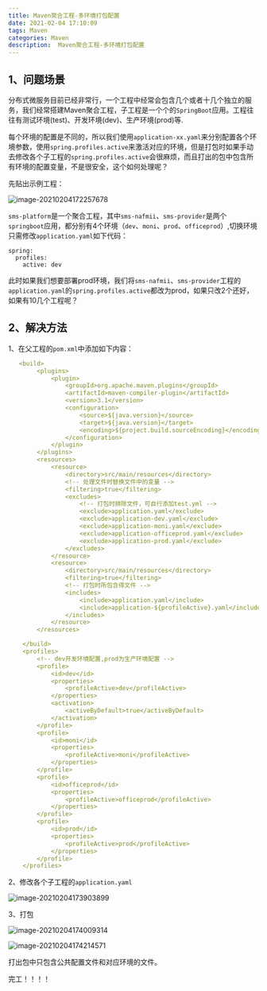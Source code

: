 ```yaml
---
title: Maven聚合工程-多环境打包配置
date: 2021-02-04 17:10:09
tags: Maven
categories: Maven
description:  Maven聚合工程-多环境打包配置
---
```


## 1、问题场景

分布式微服务目前已经非常行，一个工程中经常会包含几个或者十几个独立的服务，我们经常搭建Maven聚合工程，子工程是一个个的`SpringBoot`应用。工程往往有测试环境(test)、开发环境(dev)、生产环境(prod)等.

每个环境的配置是不同的，所以我们使用`application-xx.yaml`来分别配置各个环境参数，使用`spring.profiles.active`来激活对应的环境，但是打包时如果手动去修改各个子工程的`spring.profiles.active`会很麻烦，而且打出的包中包含所有环境的配置变量，不是很安全，这个如何处理呢？

先贴出示例工程：

![image-20210204172257678](D:\hexo\gaoyipeng.github.io\source\images\maven-01\image-20210204172257678.png)

`sms-platform`是一个聚合工程，其中`sms-nafmii`、`sms-provider`是两个`springboot`应用，都分别有4个环境（`dev`、`moni`、`prod`、`officeprod`）,切换环境只需修改`application.yaml`如下代码：

```
spring:
  profiles:
    active: dev
```

此时如果我们想要部署prod环境，我们将`sms-nafmii`、`sms-provider`工程的`application.yaml`的`spring.profiles.active`都改为prod，如果只改2个还好，如果有10几个工程呢？

## 2、解决方法

1、在父工程的`pom.xml`中添加如下内容：

```yaml
   <build>
        <plugins>
            <plugin>
                <groupId>org.apache.maven.plugins</groupId>
                <artifactId>maven-compiler-plugin</artifactId>
                <version>3.1</version>
                <configuration>
                    <source>${java.version}</source>
                    <target>${java.version}</target>
                    <encoding>${project.build.sourceEncoding}</encoding>
                </configuration>
            </plugin>
        </plugins>
        <resources>
            <resource>
                <directory>src/main/resources</directory>
                <!-- 处理文件时替换文件中的变量 -->
                <filtering>true</filtering>
                <excludes>
                    <!-- 打包时排除文件，可自行添加test.yml -->
                    <exclude>application.yaml</exclude>
                    <exclude>application-dev.yaml</exclude>
                    <exclude>application-moni.yaml</exclude>
                    <exclude>application-officeprod.yaml</exclude>
                    <exclude>application-prod.yaml</exclude>
                </excludes>
            </resource>
            <resource>
                <directory>src/main/resources</directory>
                <filtering>true</filtering>
                <!-- 打包时所包含得文件 -->
                <includes>
                    <include>application.yaml</include>
                    <include>application-${profileActive}.yaml</include>
                </includes>
            </resource>
        </resources>

    </build>
    <profiles>
        <!-- dev开发环境配置,prod为生产环境配置 -->
        <profile>
            <id>dev</id>
            <properties>
                <profileActive>dev</profileActive>
            </properties>
            <activation>
                <activeByDefault>true</activeByDefault>
            </activation>
        </profile>
        <profile>
            <id>moni</id>
            <properties>
                <profileActive>moni</profileActive>
            </properties>
        </profile>
        <profile>
            <id>officeprod</id>
            <properties>
                <profileActive>officeprod</profileActive>
            </properties>
        </profile>
        <profile>
            <id>prod</id>
            <properties>
                <profileActive>prod</profileActive>
            </properties>
        </profile>
    </profiles>

```

2、修改各个子工程的`application.yaml`

![image-20210204173903899](D:\hexo\gaoyipeng.github.io\source\images\maven-01\image-20210204173903899.png)

3、打包

![image-20210204174009314](D:\hexo\gaoyipeng.github.io\source\images\maven-01\image-20210204174009314.png)



![image-20210204174214571](D:\hexo\gaoyipeng.github.io\source\images\maven-01\image-20210204174214571.png)

打出包中只包含公共配置文件和对应环境的文件。

完工！！！！